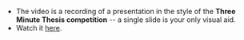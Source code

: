 - The video is a recording of a presentation in the style of the **Three Minute Thesis competition** -- a single slide is your only visual aid. 
- Watch it [here](https://drive.google.com/file/d/1plMN6_v6DU-cU-DUn7KO-D1AtkQSyePZ/view?usp=sharing).
